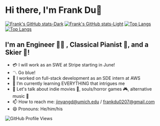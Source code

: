 # Hi there, I'm Frank Du👋

[![Frank's GitHub stats-Dark](https://github-readme-stats-git-master-frank-duuuu.vercel.app/api?username=Frank-duuuu&show_icons=true&count_private=true&theme=prussian#gh-dark-mode-only)](https://github.com/anuraghazra/github-readme-stats#gh-dark-mode-only)
[![Frank's GitHub stats-Light](https://github-readme-stats-git-master-frank-duuuu.vercel.app/api?username=Frank-duuuu&show_icons=true&count_private=true&theme=gruvbox_light#gh-light-mode-only)](https://github.com/anuraghazra/github-readme-stats#gh-light-mode-only)
[![Top Langs](https://github-readme-stats-git-master-frank-duuuu.vercel.app/api/top-langs/?username=Frank-duuuu&layout=compact&theme=prussian&langs_count=7#gh-dark-mode-only)](https://github.com/anuraghazra/github-readme-stats#gh-dark-mode-only)
[![Top Langs](https://github-readme-stats-git-master-frank-duuuu.vercel.app/api/top-langs/?username=Frank-duuuu&layout=compact&theme=gruvbox_light&langs_count=7#gh-light-mode-only)](https://github.com/anuraghazra/github-readme-stats#gh-light-mode-only)

## I'm an Engineer 👨‍💻 , Classical Pianist 🎹, and a Skier 🎿!

- 💳 I will work as an SWE at Stripe starting in June!
- 〽️ Go blue!
- 🤔 I worked on full-stack development as an SDE intern at AWS
- 🌱 I’m currently learning EVERYTHING that intrigues me
- 💬 Let's talk about indie movies 🎥, souls/horror games 🎮, alternative music 🎵   
- 📫 How to reach me: jinyangd@umich.edu / frankdu0207@gmail.com
- 😄 Pronouns: He/him/his

![GitHub Profile Views](https://komarev.com/ghpvc/?username=Frank-duuuu&style=flat-square)


<!--
**Frank-duuuu/Frank-duuuu** is a ✨ _special_ ✨ repository because its `README.md` (this file) appears on your GitHub profile.

Here are some ideas to get you started:

- 🔭 I’m currently working on ...
- 🌱 I’m currently learning ...
- 👯 I’m looking to collaborate on ...
- 🤔 I’m looking for help with ...
- 💬 Ask me about ...
- 📫 How to reach me: ...
- 😄 Pronouns: ...
- ⚡ Fun fact: ...
-->

